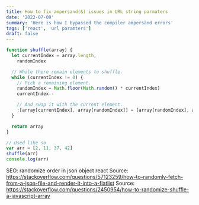 ```yaml
---
title: How to fix ampersand(&) issues in URL string parmaters
date: '2022-07-09'
summary: 'Here is how I bypassed the compiler ampersand errors'
tags: ['react', 'url paramters']
draft: false
---
```


```js
function shuffle(array) {
  let currentIndex = array.length,
    randomIndex

  // While there remain elements to shuffle.
  while (currentIndex != 0) {
    // Pick a remaining element.
    randomIndex = Math.floor(Math.random() * currentIndex)
    currentIndex--

    // And swap it with the current element.
    ;[array[currentIndex], array[randomIndex]] = [array[randomIndex], array[currentIndex]]
  }

  return array
}

// Used like so
var arr = [2, 11, 37, 42]
shuffle(arr)
console.log(arr)
```

SEO: randomize order in json object react
Source: https://stackoverflow.com/questions/57123259/how-to-randomly-fetch-from-a-json-file-and-render-it-into-a-flatlist
Source: https://stackoverflow.com/questions/2450954/how-to-randomize-shuffle-a-javascript-array
